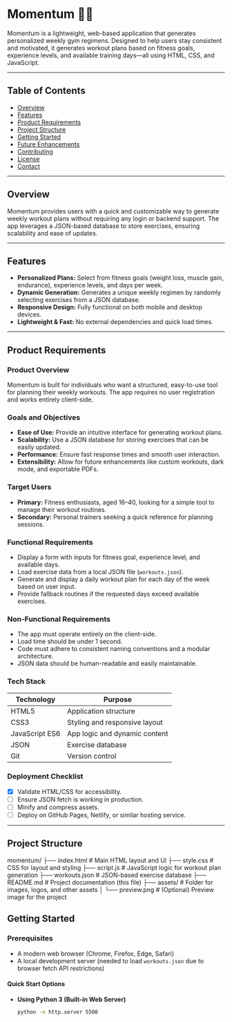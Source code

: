 # Momentum 🏋️‍♂️

Momentum is a lightweight, web-based application that generates personalized weekly gym regimens. Designed to help users stay consistent and motivated, it generates workout plans based on fitness goals, experience levels, and available training days—all using HTML, CSS, and JavaScript.

---

## Table of Contents
- [Overview](#overview)
- [Features](#features)
- [Product Requirements](#product-requirements)
- [Project Structure](#project-structure)
- [Getting Started](#getting-started)
- [Future Enhancements](#future-enhancements)
- [Contributing](#contributing)
- [License](#license)
- [Contact](#contact)

---

## Overview

Momentum provides users with a quick and customizable way to generate weekly workout plans without requiring any login or backend support. The app leverages a JSON-based database to store exercises, ensuring scalability and ease of updates.

---

## Features

- **Personalized Plans:** Select from fitness goals (weight loss, muscle gain, endurance), experience levels, and days per week.
- **Dynamic Generation:** Generates a unique weekly regimen by randomly selecting exercises from a JSON database.
- **Responsive Design:** Fully functional on both mobile and desktop devices.
- **Lightweight & Fast:** No external dependencies and quick load times.

---

## Product Requirements

### Product Overview
Momentum is built for individuals who want a structured, easy-to-use tool for planning their weekly workouts. The app requires no user registration and works entirely client-side.

### Goals and Objectives
- **Ease of Use:** Provide an intuitive interface for generating workout plans.
- **Scalability:** Use a JSON database for storing exercises that can be easily updated.
- **Performance:** Ensure fast response times and smooth user interaction.
- **Extensibility:** Allow for future enhancements like custom workouts, dark mode, and exportable PDFs.

### Target Users
- **Primary:** Fitness enthusiasts, aged 16–40, looking for a simple tool to manage their workout routines.
- **Secondary:** Personal trainers seeking a quick reference for planning sessions.

### Functional Requirements
- Display a form with inputs for fitness goal, experience level, and available days.
- Load exercise data from a local JSON file (`workouts.json`).
- Generate and display a daily workout plan for each day of the week based on user input.
- Provide fallback routines if the requested days exceed available exercises.

### Non-Functional Requirements
- The app must operate entirely on the client-side.
- Load time should be under 1 second.
- Code must adhere to consistent naming conventions and a modular architecture.
- JSON data should be human-readable and easily maintainable.

### Tech Stack
| Technology     | Purpose                          |
|----------------|----------------------------------|
| HTML5          | Application structure            |
| CSS3           | Styling and responsive layout    |
| JavaScript ES6 | App logic and dynamic content    |
| JSON           | Exercise database                |
| Git            | Version control                  |

### Deployment Checklist
- [X] Validate HTML/CSS for accessibility.
- [ ] Ensure JSON fetch is working in production.
- [ ] Minify and compress assets.
- [ ] Deploy on GitHub Pages, Netlify, or similar hosting service.
---

## Project Structure
momentum/ ├── index.html # Main HTML layout and UI ├── style.css # CSS for layout and styling ├── script.js # JavaScript logic for workout plan generation ├── workouts.json # JSON-based exercise database ├── README.md # Project documentation (this file) ├── assets/ # Folder for images, logos, and other assets │ └── preview.png # (Optional) Preview image for the project
## Getting Started

### Prerequisites

- A modern web browser (Chrome, Firefox, Edge, Safari)
- A local development server (needed to load `workouts.json` due to browser fetch API restrictions)

#### Quick Start Options

- **Using Python 3 (Built-in Web Server)**
  ```bash
  python -m http.server 5500

 
